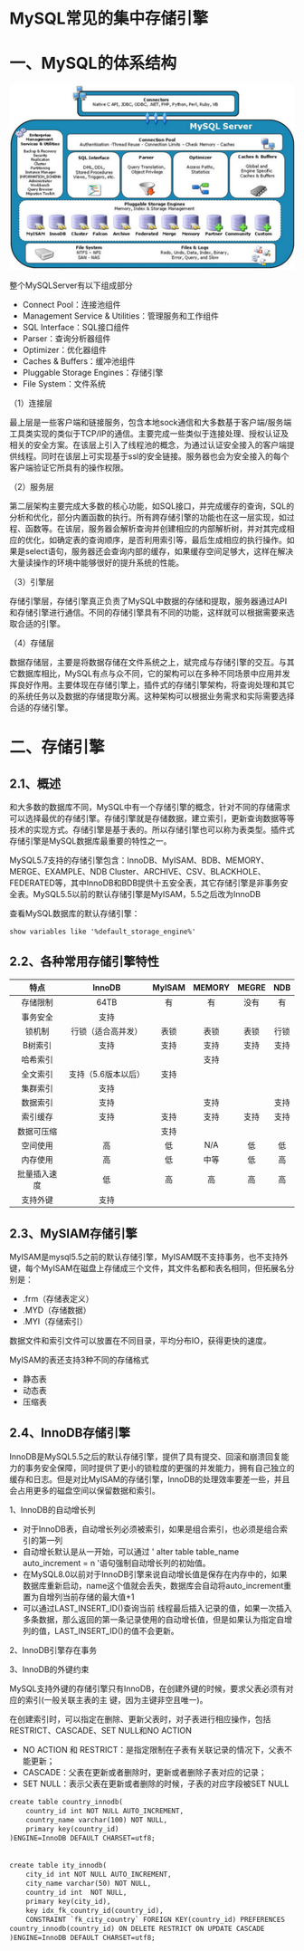 # MySQL常见的集中存储引擎



# 一、MySQL的体系结构

![img](MySQL%E5%AD%98%E5%82%A8%E5%BC%95%E6%93%8E/img.136.la&app=2002&size=f9999,10000&q=a80&n=0&g=0n&fmt=jpeg)

整个MySQLServer有以下组成部分

- Connect Pool：连接池组件
- Management Service & Utilities：管理服务和工作组件
- SQL Interface：SQL接口组件
- Parser：查询分析器组件
- Optimizer：优化器组件
- Caches & Buffers：缓冲池组件
- Pluggable Storage Engines：存储引擎
- File System：文件系统

（1）连接层

最上层是一些客户端和链接服务，包含本地sock通信和大多数基于客户端/服务端工具类实现的类似于TCP/IP的通信。主要完成一些类似于连接处理、授权认证及相关的安全方案。在该层上引入了线程池的概念，为通过认证安全接入的客户端提供线程。同时在该层上可实现基于ssl的安全链接。服务器也会为安全接入的每个客户端验证它所具有的操作权限。

（2）服务层

第二层架构主要完成大多数的核心功能，如SQL接口，并完成缓存的查询，SQL的分析和优化，部分内置函数的执行。所有跨存储引擎的功能也在这一层实现，如过程、函数等。在该层，服务器会解析查询并创建相应的内部解析树，并对其完成相应的优化，如确定表的查询顺序，是否利用索引等，最后生成相应的执行操作。如果是select语句，服务器还会查询内部的缓存，如果缓存空间足够大，这样在解决大量读操作的环境中能够很好的提升系统的性能。

（3）引擎层

存储引擎层，存储引擎真正负责了MySQL中数据的存储和提取，服务器通过API和存储引擎进行通信。不同的存储引擎具有不同的功能，这样就可以根据需要来选取合适的引擎。

（4）存储层

数据存储层，主要是将数据存储在文件系统之上，斌完成与存储引擎的交互。与其它数据库相比，MySQL有点与众不同，它的架构可以在多种不同场景中应用并发挥良好作用。主要体现在存储引擎上，插件式的存储引擎架构，将查询处理和其它的系统任务以及数据的存储提取分离。这种架构可以根据业务需求和实际需要选择合适的存储引擎。



# 二、存储引擎

## 2.1、概述

和大多数的数据库不同，MySQL中有一个存储引擎的概念，针对不同的存储需求可以选择最优的存储引擎。存储引擎就是存储数据，建立索引，更新查询数据等等技术的实现方式。存储引擎是基于表的。所以存储引擎也可以称为表类型。插件式存储引擎是MySQL数据库最重要的特性之一。

MySQL5.7支持的存储引擎包含：InnoDB、MyISAM、BDB、MEMORY、MERGE、EXAMPLE、NDB Cluster、ARCHIVE、CSV、BLACKHOLE、FEDERATED等，其中InnoDB和BDB提供十五安全表，其它存储引擎是非事务安全表。MySQL5.5以前的默认存储引擎是MyISAM，5.5之后改为InnoDB

查看MySQL数据库的默认存储引擎：

```mysql
show variables like '%default_storage_engine%'
```



## 2.2、各种常用存储引擎特性

|     特点     |       InnoDB        | MyISAM | MEMORY | MEGRE | NDB  |
| :----------: | :-----------------: | :----: | :----: | :---: | :--: |
|   存储限制   |        64TB         |   有   |   有   | 没有  |  有  |
|   事务安全   |        支持         |        |        |       |      |
|    锁机制    | 行锁（适合高并发）  |  表锁  |  表锁  | 表锁  | 行锁 |
|   B树索引    |        支持         |  支持  |  支持  | 支持  | 支持 |
|   哈希索引   |                     |        |  支持  |       |      |
|   全文索引   | 支持（5.6版本以后） |  支持  |        |       |      |
|   集群索引   |        支持         |        |        |       |      |
|   数据索引   |        支持         |        |  支持  |       | 支持 |
|   索引缓存   |        支持         |  支持  |  支持  | 支持  | 支持 |
|  数据可压缩  |                     |  支持  |        |       |      |
|   空间使用   |         高          |   低   |  N/A   |  低   |  低  |
|   内存使用   |         高          |   低   |  中等  |  低   |  高  |
| 批量插入速度 |         低          |   高   |   高   |  高   |  高  |
|   支持外键   |        支持         |        |        |       |      |



## 2.3、MySIAM存储引擎

MyISAM是mysql5.5之前的默认存储引擎，MyISAM既不支持事务，也不支持外键，每个MyISAM在磁盘上存储成三个文件，其文件名都和表名相同，但拓展名分别是：

- .frm（存储表定义）
- .MYD（存储数据）
- .MYI（存储索引）

数据文件和索引文件可以放置在不同目录，平均分布IO，获得更快的速度。

MyISAM的表还支持3种不同的存储格式

- 静态表
- 动态表
- 压缩表



## 2.4、InnoDB存储引擎

InnoDB是MySQL5.5之后的默认存储引擎，提供了具有提交、回滚和崩溃回复能力的事务安全保障，同时提供了更小的锁粒度的更强的并发能力，拥有自己独立的缓存和日志。但是对比MyISAM的存储引擎，InnoDB的处理效率要差一些，并且会占用更多的磁盘空间以保留数据和索引。

1、InnoDB的自动增长列

- 对于InnoDB表，自动增长列必须被索引，如果是组合索引，也必须是组合索引的第一列
- 自动增长默认是从一开始，可以通过 ' alter table table_name auto_increment = n '语句强制自动增长列的初始值。
- 在MySQL8.0以前对于InnoDB引擎来说自动增长值是保存在内存中的，如果数据库重新启动，name这个值就会丢失，数据库会自动将auto_increment重置为自增列当前存储的最大值+1
- 可以通过LAST_INSERT_ID()查询当前 线程最后插入记录的值，如果一次插入多条数据，那么返回的第一条记录使用的自动增长值，但是如果认为指定自增列的值，LAST_INSERT_ID()的值不会更新。

2、InnoDB引擎存在事务

3、InnoDB的外键约束

​    MySQL支持外键的存储引擎只有InnoDB，在创建外键的时候，要求父表必须有对应的索引(一般关联主表的主       键，因为主键非空且唯一)。

在创建索引时，可以指定在删除、更新父表时，对子表进行相应操作，包括RESTRICT、CASCADE、SET NULL和NO ACTION

- NO ACTION 和 RESTRICT：是指定限制在子表有关联记录的情况下，父表不能更新；
- CASCADE：父表在更新或者删除时，更新或者删除子表对应的记录；
- SET NULL：表示父表在更新或者删除的时候，子表的对应字段被SET NULL

```mysql
create table country_innodb(
	country_id int NOT NULL AUTO_INCREMENT,
    country_name varchar(100) NOT NULL,
    primary key(country_id)
)ENGINE=InnoDB DEFAULT CHARSET=utf8;


create table ity_innodb(
	city_id int NOT NULL AUTO_INCREMENT,
    city_name varchar(50) NOT NULL,
    country_id int  NOT NULL,
    primary key(city_id),
    key idx_fk_country_id(country_id),
    CONSTRAINT `fk_city_country` FOREIGN KEY(country_id) PREFERENCES country_innodb(country_id) ON DELETE RESTRICT ON UPDATE CASCADE
)ENGINE=InnoDB DEFAULT CHARSET=utf8;
```



















